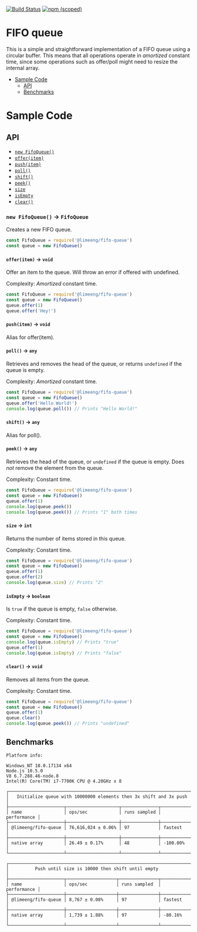 [![Build Status](https://travis-ci.com/LimeEng/NodeFifoQueue.svg?branch=master)](https://travis-ci.com/LimeEng/NodeFifoQueue)
[![npm (scoped)](https://img.shields.io/npm/v/@limeeng/fifo-queue.svg)](https://www.npmjs.com/package/@limeeng/fifo-queue)

# FIFO queue

This is a simple and straightforward implementation of a FIFO queue using a circular buffer. This means that all operations operate in *amortized* constant time, since some operations such as offer/poll might need to resize the internal array.

 - [Sample Code](#sample-code)
    - [API](#api)
    - [Benchmarks](#benchmarks)

# Sample Code
 
## API

- [`new FifoQueue()`](#new-fifoqueue---fifoqueue)
- [`offer(item)`](#offeritem---void)
- [`push(item)`](#pushitem---void)
- [`poll()`](#poll---any)
- [`shift()`](#shift---any)
- [`peek()`](#peek---any)
- [`size`](#size---int)
- [`isEmpty`](#isempty---boolean)
- [`clear()`](#clear---void)

### `new FifoQueue()` -> `FifoQueue`

Creates a new FIFO queue.

 ```js
const FifoQueue = require('@limeeng/fifo-queue')
const queue = new FifoQueue()
```

#### `offer(item)` -> `void`

Offer an item to the queue. Will throw an error if offered with undefined.

Complexity: *Amortized* constant time.

```js
const FifoQueue = require('@limeeng/fifo-queue')
const queue = new FifoQueue()
queue.offer(1)
queue.offer('Hey!')
```

#### `push(item)` -> `void`

Alias for offer(item).

#### `poll()` -> `any`

Retrieves and removes the head of the queue, or returns `undefined` if the queue is empty.

Complexity: *Amortized* constant time.

```js
const FifoQueue = require('@limeeng/fifo-queue')
const queue = new FifoQueue()
queue.offer('Hello World!')
console.log(queue.poll()) // Prints "Hello World!"
```

#### `shift()` -> `any`

Alias for poll().

#### `peek()` -> `any`

Retrieves the head of the queue, or `undefined` if the queue is empty.
Does *not* remove the element from the queue.

Complexity: Constant time.

```js
const FifoQueue = require('@limeeng/fifo-queue')
const queue = new FifoQueue()
queue.offer(1)
console.log(queue.peek())
console.log(queue.peek()) // Prints "1" both times
```

#### `size` -> `int`

Returns the number of items stored in this queue.

Complexity: Constant time.

```js
const FifoQueue = require('@limeeng/fifo-queue')
const queue = new FifoQueue()
queue.offer(1)
queue.offer(2)
console.log(queue.size) // Prints "2"
```

#### `isEmpty` -> `boolean`

Is `true` if the queue is empty, `false` otherwise.

Complexity: Constant time.

```js
const FifoQueue = require('@limeeng/fifo-queue')
const queue = new FifoQueue()
console.log(queue.isEmpty) // Prints "true"
queue.offer(1)
console.log(queue.isEmpty) // Prints "false"
```

#### `clear()` -> `void`

Removes all items from the queue.

Complexity: Constant time.

```js
const FifoQueue = require('@limeeng/fifo-queue')
const queue = new FifoQueue()
queue.offer(1)
queue.clear()
console.log(queue.peek()) // Prints "undefined"
```

## Benchmarks

``` 
Platform info:

Windows_NT 10.0.17134 x64
Node.js 10.5.0
V8 6.7.288.46-node.8
Intel(R) Core(TM) i7-7700K CPU @ 4.20GHz x 8

┌───────────────────────────────────────────────────────────────────────┐
│   Initialize queue with 10000000 elements then 3x shift and 3x push   │
├─────────────────────┬────────────────────┬──────────────┬─────────────┤
│ name                │ ops/sec            │ runs sampled │ performance │
├─────────────────────┼────────────────────┼──────────────┼─────────────┤
│ @limeeng/fifo-queue │ 76,616,024 ± 0.06% │ 97           │ fastest     │
├─────────────────────┼────────────────────┼──────────────┼─────────────┤
│ native array        │ 26.49 ± 0.17%      │ 48           │ -100.00%    │
└─────────────────────┴────────────────────┴──────────────┴─────────────┘

┌───────────────────────────────────────────────────────────────────────┐
│          Push until size is 10000 then shift until empty              │
├─────────────────────┬───────────────────┬───────────────┬─────────────┤
│ name                │ ops/sec           │ runs sampled  │ performance │
├─────────────────────┼───────────────────┼───────────────┼─────────────┤
│ @limeeng/fifo-queue │ 8,767 ± 0.08%     │ 97            │ fastest     │
├─────────────────────┼───────────────────┼───────────────┼─────────────┤
│ native array        │ 1,739 ± 1.88%     │ 97            │ -80.16%     │
└─────────────────────┴───────────────────┴───────────────┴─────────────┘
```
